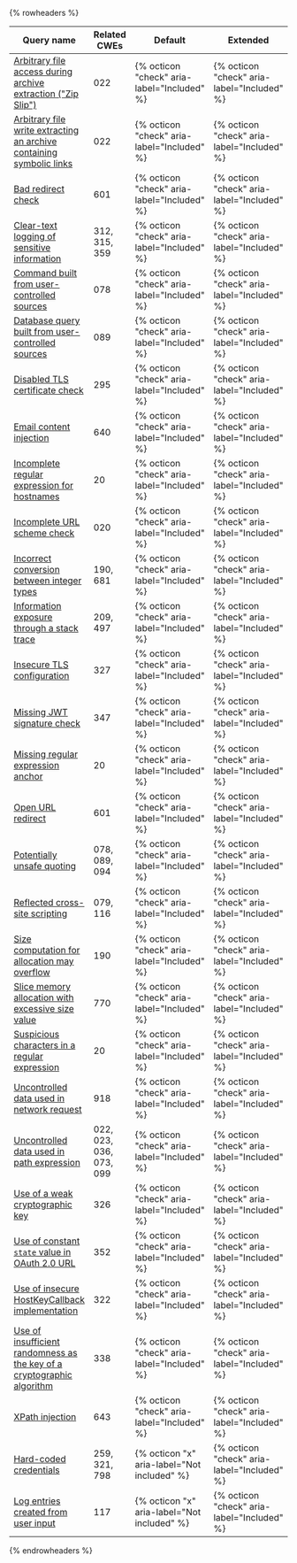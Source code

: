 {% rowheaders %}

| Query name | Related CWEs | Default | Extended |
| --- | --- | --- | --- |
| [Arbitrary file access during archive extraction ("Zip Slip")](https://codeql.github.com/codeql-query-help/go/go-zipslip/) | 022 | {% octicon "check" aria-label="Included" %} | {% octicon "check" aria-label="Included" %} |
| [Arbitrary file write extracting an archive containing symbolic links](https://codeql.github.com/codeql-query-help/go/go-unsafe-unzip-symlink/) | 022 | {% octicon "check" aria-label="Included" %} | {% octicon "check" aria-label="Included" %} |
| [Bad redirect check](https://codeql.github.com/codeql-query-help/go/go-bad-redirect-check/) | 601 | {% octicon "check" aria-label="Included" %} | {% octicon "check" aria-label="Included" %} |
| [Clear-text logging of sensitive information](https://codeql.github.com/codeql-query-help/go/go-clear-text-logging/) | 312, 315, 359 | {% octicon "check" aria-label="Included" %} | {% octicon "check" aria-label="Included" %} |
| [Command built from user-controlled sources](https://codeql.github.com/codeql-query-help/go/go-command-injection/) | 078 | {% octicon "check" aria-label="Included" %} | {% octicon "check" aria-label="Included" %} |
| [Database query built from user-controlled sources](https://codeql.github.com/codeql-query-help/go/go-sql-injection/) | 089 | {% octicon "check" aria-label="Included" %} | {% octicon "check" aria-label="Included" %} |
| [Disabled TLS certificate check](https://codeql.github.com/codeql-query-help/go/go-disabled-certificate-check/) | 295 | {% octicon "check" aria-label="Included" %} | {% octicon "check" aria-label="Included" %} |
| [Email content injection](https://codeql.github.com/codeql-query-help/go/go-email-injection/) | 640 | {% octicon "check" aria-label="Included" %} | {% octicon "check" aria-label="Included" %} |
| [Incomplete regular expression for hostnames](https://codeql.github.com/codeql-query-help/go/go-incomplete-hostname-regexp/) | 20 | {% octicon "check" aria-label="Included" %} | {% octicon "check" aria-label="Included" %} |
| [Incomplete URL scheme check](https://codeql.github.com/codeql-query-help/go/go-incomplete-url-scheme-check/) | 020 | {% octicon "check" aria-label="Included" %} | {% octicon "check" aria-label="Included" %} |
| [Incorrect conversion between integer types](https://codeql.github.com/codeql-query-help/go/go-incorrect-integer-conversion/) | 190, 681 | {% octicon "check" aria-label="Included" %} | {% octicon "check" aria-label="Included" %} |
| [Information exposure through a stack trace](https://codeql.github.com/codeql-query-help/go/go-stack-trace-exposure/) | 209, 497 | {% octicon "check" aria-label="Included" %} | {% octicon "check" aria-label="Included" %} |
| [Insecure TLS configuration](https://codeql.github.com/codeql-query-help/go/go-insecure-tls/) | 327 | {% octicon "check" aria-label="Included" %} | {% octicon "check" aria-label="Included" %} |
| [Missing JWT signature check](https://codeql.github.com/codeql-query-help/go/go-missing-jwt-signature-check/) | 347 | {% octicon "check" aria-label="Included" %} | {% octicon "check" aria-label="Included" %} |
| [Missing regular expression anchor](https://codeql.github.com/codeql-query-help/go/go-regex-missing-regexp-anchor/) | 20 | {% octicon "check" aria-label="Included" %} | {% octicon "check" aria-label="Included" %} |
| [Open URL redirect](https://codeql.github.com/codeql-query-help/go/go-unvalidated-url-redirection/) | 601 | {% octicon "check" aria-label="Included" %} | {% octicon "check" aria-label="Included" %} |
| [Potentially unsafe quoting](https://codeql.github.com/codeql-query-help/go/go-unsafe-quoting/) | 078, 089, 094 | {% octicon "check" aria-label="Included" %} | {% octicon "check" aria-label="Included" %} |
| [Reflected cross-site scripting](https://codeql.github.com/codeql-query-help/go/go-reflected-xss/) | 079, 116 | {% octicon "check" aria-label="Included" %} | {% octicon "check" aria-label="Included" %} |
| [Size computation for allocation may overflow](https://codeql.github.com/codeql-query-help/go/go-allocation-size-overflow/) | 190 | {% octicon "check" aria-label="Included" %} | {% octicon "check" aria-label="Included" %} |
| [Slice memory allocation with excessive size value](https://codeql.github.com/codeql-query-help/go/go-uncontrolled-allocation-size/) | 770 | {% octicon "check" aria-label="Included" %} | {% octicon "check" aria-label="Included" %} |
| [Suspicious characters in a regular expression](https://codeql.github.com/codeql-query-help/go/go-suspicious-character-in-regex/) | 20 | {% octicon "check" aria-label="Included" %} | {% octicon "check" aria-label="Included" %} |
| [Uncontrolled data used in network request](https://codeql.github.com/codeql-query-help/go/go-request-forgery/) | 918 | {% octicon "check" aria-label="Included" %} | {% octicon "check" aria-label="Included" %} |
| [Uncontrolled data used in path expression](https://codeql.github.com/codeql-query-help/go/go-path-injection/) | 022, 023, 036, 073, 099 | {% octicon "check" aria-label="Included" %} | {% octicon "check" aria-label="Included" %} |
| [Use of a weak cryptographic key](https://codeql.github.com/codeql-query-help/go/go-weak-crypto-key/) | 326 | {% octicon "check" aria-label="Included" %} | {% octicon "check" aria-label="Included" %} |
| [Use of constant `state` value in OAuth 2.0 URL](https://codeql.github.com/codeql-query-help/go/go-constant-oauth2-state/) | 352 | {% octicon "check" aria-label="Included" %} | {% octicon "check" aria-label="Included" %} |
| [Use of insecure HostKeyCallback implementation](https://codeql.github.com/codeql-query-help/go/go-insecure-hostkeycallback/) | 322 | {% octicon "check" aria-label="Included" %} | {% octicon "check" aria-label="Included" %} |
| [Use of insufficient randomness as the key of a cryptographic algorithm](https://codeql.github.com/codeql-query-help/go/go-insecure-randomness/) | 338 | {% octicon "check" aria-label="Included" %} | {% octicon "check" aria-label="Included" %} |
| [XPath injection](https://codeql.github.com/codeql-query-help/go/go-xml-xpath-injection/) | 643 | {% octicon "check" aria-label="Included" %} | {% octicon "check" aria-label="Included" %} |
| [Hard-coded credentials](https://codeql.github.com/codeql-query-help/go/go-hardcoded-credentials/) | 259, 321, 798 | {% octicon "x" aria-label="Not included" %} | {% octicon "check" aria-label="Included" %} |
| [Log entries created from user input](https://codeql.github.com/codeql-query-help/go/go-log-injection/) | 117 | {% octicon "x" aria-label="Not included" %} | {% octicon "check" aria-label="Included" %} |

{% endrowheaders %}
